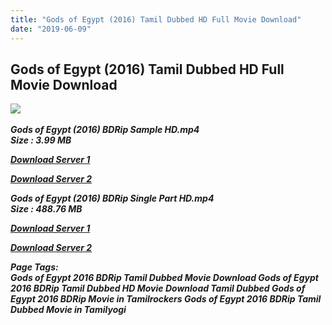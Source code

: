 ```yaml
---
title: "Gods of Egypt (2016) Tamil Dubbed HD Full Movie Download"
date: "2019-06-09"
---
```


## Gods of Egypt (2016) Tamil Dubbed HD Full Movie Download

![](https://images.moviebuff.com/cd13e6d4-96a0-4274-8863-1489e7a8bbf9?w=1000) 

_**Gods of Egypt (2016) BDRip Sample HD.mp4  
Size : 3.99 MB**_

[_**Download Server 1**_](http://du1.wetransfer.vip/files/Tamil{c159298fb141cbadc7232f68964181f47c3dba5abf1fc31c2462b14f0846cd70}20Dubbed{c159298fb141cbadc7232f68964181f47c3dba5abf1fc31c2462b14f0846cd70}20Movies/Tamil{c159298fb141cbadc7232f68964181f47c3dba5abf1fc31c2462b14f0846cd70}20Recent{c159298fb141cbadc7232f68964181f47c3dba5abf1fc31c2462b14f0846cd70}20Dubbed{c159298fb141cbadc7232f68964181f47c3dba5abf1fc31c2462b14f0846cd70}20Movies/Gods{c159298fb141cbadc7232f68964181f47c3dba5abf1fc31c2462b14f0846cd70}20of{c159298fb141cbadc7232f68964181f47c3dba5abf1fc31c2462b14f0846cd70}20Egypt{c159298fb141cbadc7232f68964181f47c3dba5abf1fc31c2462b14f0846cd70}20(2016)/Gods{c159298fb141cbadc7232f68964181f47c3dba5abf1fc31c2462b14f0846cd70}20of{c159298fb141cbadc7232f68964181f47c3dba5abf1fc31c2462b14f0846cd70}20Egypt{c159298fb141cbadc7232f68964181f47c3dba5abf1fc31c2462b14f0846cd70}20(2016){c159298fb141cbadc7232f68964181f47c3dba5abf1fc31c2462b14f0846cd70}20BDRip/Gods{c159298fb141cbadc7232f68964181f47c3dba5abf1fc31c2462b14f0846cd70}20of{c159298fb141cbadc7232f68964181f47c3dba5abf1fc31c2462b14f0846cd70}20Egypt{c159298fb141cbadc7232f68964181f47c3dba5abf1fc31c2462b14f0846cd70}20(2016){c159298fb141cbadc7232f68964181f47c3dba5abf1fc31c2462b14f0846cd70}20BDRip{c159298fb141cbadc7232f68964181f47c3dba5abf1fc31c2462b14f0846cd70}20Sample{c159298fb141cbadc7232f68964181f47c3dba5abf1fc31c2462b14f0846cd70}20HD.mp4)

[_**Download Server 2**_](http://du1.wetransfer.vip/files/Tamil{c159298fb141cbadc7232f68964181f47c3dba5abf1fc31c2462b14f0846cd70}20Dubbed{c159298fb141cbadc7232f68964181f47c3dba5abf1fc31c2462b14f0846cd70}20Movies/Tamil{c159298fb141cbadc7232f68964181f47c3dba5abf1fc31c2462b14f0846cd70}20Recent{c159298fb141cbadc7232f68964181f47c3dba5abf1fc31c2462b14f0846cd70}20Dubbed{c159298fb141cbadc7232f68964181f47c3dba5abf1fc31c2462b14f0846cd70}20Movies/Gods{c159298fb141cbadc7232f68964181f47c3dba5abf1fc31c2462b14f0846cd70}20of{c159298fb141cbadc7232f68964181f47c3dba5abf1fc31c2462b14f0846cd70}20Egypt{c159298fb141cbadc7232f68964181f47c3dba5abf1fc31c2462b14f0846cd70}20(2016)/Gods{c159298fb141cbadc7232f68964181f47c3dba5abf1fc31c2462b14f0846cd70}20of{c159298fb141cbadc7232f68964181f47c3dba5abf1fc31c2462b14f0846cd70}20Egypt{c159298fb141cbadc7232f68964181f47c3dba5abf1fc31c2462b14f0846cd70}20(2016){c159298fb141cbadc7232f68964181f47c3dba5abf1fc31c2462b14f0846cd70}20BDRip/Gods{c159298fb141cbadc7232f68964181f47c3dba5abf1fc31c2462b14f0846cd70}20of{c159298fb141cbadc7232f68964181f47c3dba5abf1fc31c2462b14f0846cd70}20Egypt{c159298fb141cbadc7232f68964181f47c3dba5abf1fc31c2462b14f0846cd70}20(2016){c159298fb141cbadc7232f68964181f47c3dba5abf1fc31c2462b14f0846cd70}20BDRip{c159298fb141cbadc7232f68964181f47c3dba5abf1fc31c2462b14f0846cd70}20Sample{c159298fb141cbadc7232f68964181f47c3dba5abf1fc31c2462b14f0846cd70}20HD.mp4)

_**Gods of Egypt (2016) BDRip Single Part HD.mp4  
Size : 488.76 MB**_

[_**Download Server 1**_](http://du1.wetransfer.vip/files/Tamil{c159298fb141cbadc7232f68964181f47c3dba5abf1fc31c2462b14f0846cd70}20Dubbed{c159298fb141cbadc7232f68964181f47c3dba5abf1fc31c2462b14f0846cd70}20Movies/Tamil{c159298fb141cbadc7232f68964181f47c3dba5abf1fc31c2462b14f0846cd70}20Recent{c159298fb141cbadc7232f68964181f47c3dba5abf1fc31c2462b14f0846cd70}20Dubbed{c159298fb141cbadc7232f68964181f47c3dba5abf1fc31c2462b14f0846cd70}20Movies/Gods{c159298fb141cbadc7232f68964181f47c3dba5abf1fc31c2462b14f0846cd70}20of{c159298fb141cbadc7232f68964181f47c3dba5abf1fc31c2462b14f0846cd70}20Egypt{c159298fb141cbadc7232f68964181f47c3dba5abf1fc31c2462b14f0846cd70}20(2016)/Gods{c159298fb141cbadc7232f68964181f47c3dba5abf1fc31c2462b14f0846cd70}20of{c159298fb141cbadc7232f68964181f47c3dba5abf1fc31c2462b14f0846cd70}20Egypt{c159298fb141cbadc7232f68964181f47c3dba5abf1fc31c2462b14f0846cd70}20(2016){c159298fb141cbadc7232f68964181f47c3dba5abf1fc31c2462b14f0846cd70}20BDRip/Gods{c159298fb141cbadc7232f68964181f47c3dba5abf1fc31c2462b14f0846cd70}20of{c159298fb141cbadc7232f68964181f47c3dba5abf1fc31c2462b14f0846cd70}20Egypt{c159298fb141cbadc7232f68964181f47c3dba5abf1fc31c2462b14f0846cd70}20(2016){c159298fb141cbadc7232f68964181f47c3dba5abf1fc31c2462b14f0846cd70}20BDRip{c159298fb141cbadc7232f68964181f47c3dba5abf1fc31c2462b14f0846cd70}20Single{c159298fb141cbadc7232f68964181f47c3dba5abf1fc31c2462b14f0846cd70}20Part{c159298fb141cbadc7232f68964181f47c3dba5abf1fc31c2462b14f0846cd70}20HD.mp4)

[_**Download Server 2**_](http://du1.wetransfer.vip/files/Tamil{c159298fb141cbadc7232f68964181f47c3dba5abf1fc31c2462b14f0846cd70}20Dubbed{c159298fb141cbadc7232f68964181f47c3dba5abf1fc31c2462b14f0846cd70}20Movies/Tamil{c159298fb141cbadc7232f68964181f47c3dba5abf1fc31c2462b14f0846cd70}20Recent{c159298fb141cbadc7232f68964181f47c3dba5abf1fc31c2462b14f0846cd70}20Dubbed{c159298fb141cbadc7232f68964181f47c3dba5abf1fc31c2462b14f0846cd70}20Movies/Gods{c159298fb141cbadc7232f68964181f47c3dba5abf1fc31c2462b14f0846cd70}20of{c159298fb141cbadc7232f68964181f47c3dba5abf1fc31c2462b14f0846cd70}20Egypt{c159298fb141cbadc7232f68964181f47c3dba5abf1fc31c2462b14f0846cd70}20(2016)/Gods{c159298fb141cbadc7232f68964181f47c3dba5abf1fc31c2462b14f0846cd70}20of{c159298fb141cbadc7232f68964181f47c3dba5abf1fc31c2462b14f0846cd70}20Egypt{c159298fb141cbadc7232f68964181f47c3dba5abf1fc31c2462b14f0846cd70}20(2016){c159298fb141cbadc7232f68964181f47c3dba5abf1fc31c2462b14f0846cd70}20BDRip/Gods{c159298fb141cbadc7232f68964181f47c3dba5abf1fc31c2462b14f0846cd70}20of{c159298fb141cbadc7232f68964181f47c3dba5abf1fc31c2462b14f0846cd70}20Egypt{c159298fb141cbadc7232f68964181f47c3dba5abf1fc31c2462b14f0846cd70}20(2016){c159298fb141cbadc7232f68964181f47c3dba5abf1fc31c2462b14f0846cd70}20BDRip{c159298fb141cbadc7232f68964181f47c3dba5abf1fc31c2462b14f0846cd70}20Single{c159298fb141cbadc7232f68964181f47c3dba5abf1fc31c2462b14f0846cd70}20Part{c159298fb141cbadc7232f68964181f47c3dba5abf1fc31c2462b14f0846cd70}20HD.mp4)

_**Page Tags:  
Gods of Egypt 2016 BDRip Tamil Dubbed Movie Download Gods of Egypt 2016 BDRip Tamil Dubbed HD Movie Download Tamil Dubbed Gods of Egypt 2016 BDRip Movie in Tamilrockers Gods of Egypt 2016 BDRip Tamil Dubbed Movie in Tamilyogi**_
